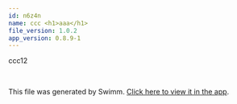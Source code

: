 ```yaml
---
id: n6z4n
name: ccc <h1>aaa</h1>
file_version: 1.0.2
app_version: 0.8.9-1
---
```


ccc12

<br/>

This file was generated by Swimm. [Click here to view it in the app](https://swimm-web-app.web.app/repos/Z2l0aHViJTNBJTNBdDElM0ElM0FlcmFuLXN3aW1t/docs/n6z4n).